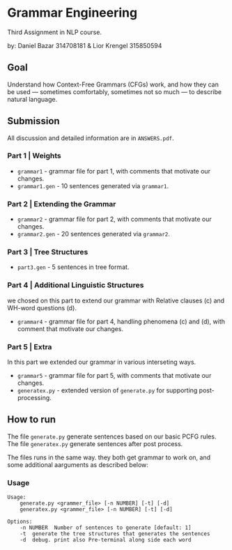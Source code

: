 # Grammar Engineering
Third Assignment in NLP course.

by: Daniel Bazar 314708181 & Lior Krengel 315850594

## Goal
Understand how Context-Free Grammars (CFGs) work, and how they can be used — sometimes comfortably, sometimes not so much — to describe natural language.

## Submission
All discussion and detailed information are in `ANSWERS.pdf`.

### Part 1 | Weights
* `grammar1` - grammar file for part 1, with comments that motivate our changes.
* `grammar1.gen` - 10 sentences generated via `grammar1`.

### Part 2 | Extending the Grammar
* `grammar2` - grammar file for part 2, with comments that motivate our changes.
* `grammar2.gen` - 20 sentences generated via `grammar2`.

### Part 3 | Tree Structures
* `part3.gen` - 5 sentences in tree format.

### Part 4 | Additional Linguistic Structures
we chosed on this part to extend our grammar with Relative clauses (c) and WH-word questions (d).
* `grammar4` - grammar file for part 4, handling phenomena (c) and (d), with comment that motivate our changes.

### Part 5 | Extra
In this part we extended our grammar in various interseting ways.
* `grammar5` - grammar file for part 5, with comments that motivate our changes.
* `generatex.py` - extended version of `generate.py` for supporting post-processing.

## How to run

The file ``generate.py`` generate sentences based on our basic PCFG rules.  
The file ``generatex.py`` generate sentences after post process. 

The files runs in the same way. they both get grammar to work on, and some additional aarguments as described below:
### Usage
```
Usage:
    generate.py <grammer_file> [-n NUMBER] [-t] [-d]
    generatex.py <grammer_file> [-n NUMBER] [-t] [-d]

Options:
    -n NUMBER  Number of sentences to generate [default: 1]
    -t  generate the tree structures that generates the sentences
    -d  debug. print also Pre-terminal along side each word
```
